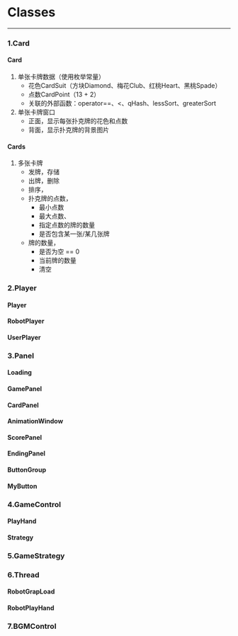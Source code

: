 # Classes

---

### 1.Card

#### Card

1. 单张卡牌数据（使用枚举常量）
    - 花色CardSuit（方块Diamond、梅花Club、红桃Heart、黑桃Spade）
    - 点数CardPoint（13 + 2）
    - 关联的外部函数：operator==、<、qHash、lessSort、greaterSort
2. 单张卡牌窗口
    - 正面，显示每张扑克牌的花色和点数
    - 背面，显示扑克牌的背景图片

#### Cards

1. 多张卡牌
    - 发牌，存储
    - 出牌，删除
    - 排序，
    - 扑克牌的点数，
        - 最小点数
        - 最大点数、
        - 指定点数的牌的数量
        - 是否包含某一张/某几张牌
    - 牌的数量，
        - 是否为空 == 0
        - 当前牌的数量
        - 清空



### 2.Player

#### Player











#### RobotPlayer





#### UserPlayer







### 3.Panel

#### Loading









#### GamePanel







#### CardPanel







#### AnimationWindow







#### ScorePanel





#### EndingPanel





#### ButtonGroup







#### MyButton











### 4.GameControl

#### PlayHand







#### Strategy







### 5.GameStrategy







### 6.Thread

#### RobotGrapLoad







#### RobotPlayHand







### 7.BGMControl






























